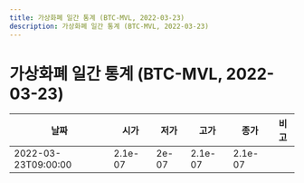 ```yaml
---
title: 가상화폐 일간 통계 (BTC-MVL, 2022-03-23)
description: 가상화폐 일간 통계 (BTC-MVL, 2022-03-23)
---
```


가상화폐 일간 통계 (BTC-MVL, 2022-03-23)
===

|날짜|시가|저가|고가|종가|비고|
|--|--|--|--|--|--|
|2022-03-23T09:00:00|2.1e-07|2e-07|2.1e-07|2.1e-07|    |
